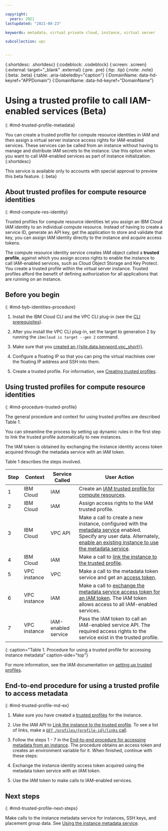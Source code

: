 ```yaml
---

copyright:
  years: 2021
lastupdated: "2021-08-23"

keywords: metadata, virtual private cloud, instance, virtual server

subcollection: vpc


---
```


{:shortdesc: .shortdesc}
{:codeblock: .codeblock}
{:screen: .screen}
{:external: target="_blank" .external}
{:pre: .pre}
{:tip: .tip}
{:note: .note}
{:beta: .beta}
{:table: .aria-labeledby="caption"}
{:DomainName: data-hd-keyref="APPDomain"}
{:DomainName: data-hd-keyref="DomainName"}


# Using a trusted profile to call IAM-enabled services (Beta)
{: #imd-trusted-profile-metadata} 

You can create a trusted profile for compute resource identities in IAM and then assign a virtual server instance access rights for IAM-enabled services. These services can be called from an instance without having to manage and distribute IAM secrets to the instance. Use this option when you want to call IAM-enabled services as part of instance initialization.
{:shortdesc}

This service is available only to accounts with special approval to preview this beta feature.
{: beta}

## About trusted profiles for compute resource identities
{: #imd-compute-res-identity}

Trusted profiles for compute resource identities let you assign an IBM Cloud IAM identity to an individual compute resource. Instead of having to create a service ID, generate an API key, get the application to store and validate that key, you can assign IAM identity directly to the instance and acquire access tokens.

The compute resource identity service creates IAM object called a **trusted profile**, against which you assign access rights to enable the instance to call IAM-enabled services, such as Cloud Object Storage and Key Protect. You create a trusted profile within the virtual server instance. Trusted profiles afford the benefit of defining authorization for all applications that are running on an instance.

## Before you begin
{: #imd-byb-identities-procedure}

1. Install the IBM Cloud CLI and the VPC CLI plug-in (see the [CLI prerequisites](/docs/vpc?topic=vpc-set-up-environment#cli-prerequisites-setup)).

2. After you install the VPC CLI plug-in, set the target to generation 2 by running the `ibmcloud is target --gen 2` command.
   
3. Make sure that you [created an {{site.data.keyword.vpc_short}}](/docs/vpc?topic=vpc-creating-a-vpc-using-cli#create-a-vpc-cli).

4. Configure a floating IP so that you can ping the virtual machines over the floating IP address and SSH into them.

5. Create a trusted profile. For information, see [Creating trusted profiles](/docs/account?topic=account-create-trusted-profile).

## Using trusted profiles for compute resource identities
{: #imd-procedure-trusted-profile}

The general procedure and context for using trusted profiles are described Table 1.

You can streamline the process by setting up dynamic rules in the first step to link the trusted profile automatically to new instances. 

The IAM token is obtained by exchanging the instance identity access token acquired through the metadata service with an IAM token. 

Table 1 describes the steps involved.

| Step | Context | Service Called | User Action |
|------|---------|----------------|-------------|
| 1    | IBM Cloud | IAM | Create an [IAM trusted profile for compute resources](/docs/account?topic=account-trustedprofile-compute-tutorial). |
| 2    | IBM Cloud | IAM | Assign access rights to the IAM trusted profile. |
| 3    | IBM Cloud | VPC API | Make a call to create a new instance, configured with the [metadata service](/docs/vpc?topic=vpc-imd-configure-service) enabled. Specify any user data. Alternately, [enable an existing instance to use the metadata service](/docs/vpc?topic=vpc-imd-configure-service#imd-metadata-service-enable). |
| 4    | IBM Cloud | IAM | Make a call to [link the instance to the trusted profile](/apidocs/iam-identity-token-api#create-link). |
| 5    | VPC instance | VPC | Make a call to the metadata token service and get an [access token](/docs/vpc?topic=vpc-imd-configure-service#imd-get-token). |
| 6    | VPC instance | IAM |  Make a call to [exchange the metadata service access token for an IAM token](/docs/vpc?topic=vpc-imd-configure-service#imd-token-exchange). The IAM token allows access to all IAM-enabled services. |
| 7    | VPC instance | IAM-enabled service | Pass the IAM token to call an IAM-enabled service API. The required access rights to the service exist in the trusted profile. |
{: caption="Table 1. Procedure for using a trusted profile for accessing instance metadata" caption-side="top"}

For more information, see the IAM documentation on [setting up trusted profiles](/docs/account?topic=account-create-trusted-profile).

## End-to-end procedure for using a trusted profile to access metadata
{: #imd-trusted-profile-md-ex}

1. Make sure you have created a [trusted profiles](/docs/account?topic=account-create-trusted-profile) for the instance.

2. Use the IAM API to [Link the instance to the trusted profile](/apidocs/iam-identity-token-api#create-link). To see a list of links, make a [`GET /profiles/{profile-id}/links` call](/apidocs/iam-identity-token-api#list-link).

3. Follow the steps 1 - 7 in the [End-to-end procedure for accessing metadata from an instance](/docs/vpc?topic=vpc-imd-access-instance-metadata#imd-access-md-ex). The procedure obtains an access token and creates an environment variable for it. When finished, continue with these steps:

4. Exchange the instance identity access token acquired using the metadata token service with an IAM token. 

5. Use the IAM token to make calls to IAM-enabled services.

## Next steps
{: #imd-trusted-profile-next-steps}

Make calls to the instance metadata service for instances, SSH keys, and placement group data. See [Using the instance metadata service](/docs/vpc?topic=vpc-imd-get-metadata).

